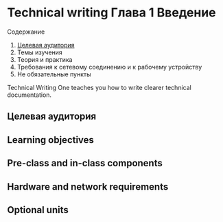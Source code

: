 # Technical writing Глава 1 Введение

Содержание
1. [Целевая аудитория](#целевая-аудитория)
2. Темы изучения
3. Теория и практика
4. Требования к сетевому соединению и к рабочему устройству
5. Не обязательные пункты

Technical Writing One teaches you how to write clearer technical documentation.

## Целевая аудитория

## Learning objectives

## Pre-class and in-class components

## Hardware and network requirements

## Optional units
